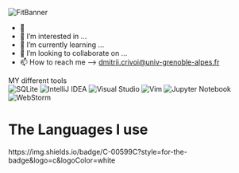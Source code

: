 ![FitBanner](https://user-images.githubusercontent.com/97243628/158805868-c9d3c731-cf5f-4160-a8ed-ca7ad0f6738c.PNG)


- 👋
- 👀 I’m interested in ...
- 🌱 I’m currently learning ...
- 💞️ I’m looking to collaborate on ...
- 📫 How to reach me --> dmitrii.crivoi@univ-grenoble-alpes.fr

 MY different tools </br>
![SQLite](https://img.shields.io/badge/sqlite-%2307405e.svg?style=for-the-badge&logo=sqlite&logoColor=white) 
![IntelliJ IDEA](https://img.shields.io/badge/IntelliJIDEA-000000.svg?style=for-the-badge&logo=intellij-idea&logoColor=white)
![Visual Studio](https://img.shields.io/badge/Visual%20Studio-5C2D91.svg?style=for-the-badge&logo=visual-studio&logoColor=white)
![Vim](https://img.shields.io/badge/VIM-%2311AB00.svg?style=for-the-badge&logo=vim&logoColor=white)
![Jupyter Notebook](https://img.shields.io/badge/jupyter-%23FA0F00.svg?style=for-the-badge&logo=jupyter&logoColor=white)
![WebStorm](https://img.shields.io/badge/webstorm-143?style=for-the-badge&logo=webstorm&logoColor=white&color=black)

<h1> The Languages I use </h1> 
https://img.shields.io/badge/C-00599C?style=for-the-badge&logo=c&logoColor=white
